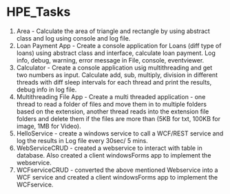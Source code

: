 # HPE_Tasks
1. Area - Calculate the area of triangle and rectangle by using abstract class and log using console and log file.
2. Loan Payment App -  Create a console application for Loans (diff type of loans) using abstract class and interface, calculate loan payment. Log info, debug, warning, error message in File, console, eventviewer.
3. Calculator -  Create a console application usig multithreading and get two numbers as input. Calculate add, sub, multiply, division in different threads with diff sleep intervals for each thread and print the results, debug info in log file.
4. Multithreading File App - Create a multi threaded application - one thread to read a folder of files and move them in to multiple folders based on the extension, another thread reads into the extension file folders and delete them if the files are more than (5KB for txt, 100KB for image, 1MB for Video).
5. HelloService - create a windows service to call a WCF/REST service and log the results in Log file every 30sec/ 5 mins.
6. WebServiceCRUD - created a webservice to interact with table in database. Also created a client windowsForms app to implement the webservice.
7. WCFserviceCRUD - converted the above mentioned Webservice into a WCF service and created a client windowsForms app to implement the WCFservice.
